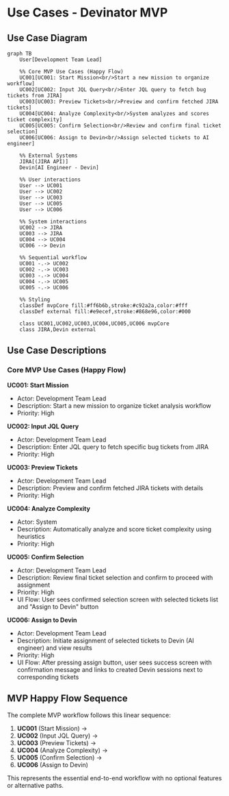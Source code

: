 # Use Cases - Devinator MVP

## Use Case Diagram

```mermaid
graph TB
    User[Development Team Lead]

    %% Core MVP Use Cases (Happy Flow)
    UC001[UC001: Start Mission<br/>Start a new mission to organize workflow]
    UC002[UC002: Input JQL Query<br/>Enter JQL query to fetch bug tickets from JIRA]
    UC003[UC003: Preview Tickets<br/>Preview and confirm fetched JIRA tickets]
    UC004[UC004: Analyze Complexity<br/>System analyzes and scores ticket complexity]
    UC005[UC005: Confirm Selection<br/>Review and confirm final ticket selection]
    UC006[UC006: Assign to Devin<br/>Assign selected tickets to AI engineer]

    %% External Systems
    JIRA[(JIRA API)]
    Devin[AI Engineer - Devin]

    %% User interactions
    User --> UC001
    User --> UC002
    User --> UC003
    User --> UC005
    User --> UC006

    %% System interactions
    UC002 --> JIRA
    UC003 --> JIRA
    UC004 --> UC004
    UC006 --> Devin

    %% Sequential workflow
    UC001 -.-> UC002
    UC002 -.-> UC003
    UC003 -.-> UC004
    UC004 -.-> UC005
    UC005 -.-> UC006

    %% Styling
    classDef mvpCore fill:#ff6b6b,stroke:#c92a2a,color:#fff
    classDef external fill:#e9ecef,stroke:#868e96,color:#000

    class UC001,UC002,UC003,UC004,UC005,UC006 mvpCore
    class JIRA,Devin external
```

## Use Case Descriptions

### Core MVP Use Cases (Happy Flow)

**UC001: Start Mission**
- Actor: Development Team Lead
- Description: Start a new mission to organize ticket analysis workflow
- Priority: High

**UC002: Input JQL Query**
- Actor: Development Team Lead
- Description: Enter JQL query to fetch specific bug tickets from JIRA
- Priority: High

**UC003: Preview Tickets**
- Actor: Development Team Lead
- Description: Preview and confirm fetched JIRA tickets with details
- Priority: High

**UC004: Analyze Complexity**
- Actor: System
- Description: Automatically analyze and score ticket complexity using heuristics
- Priority: High

**UC005: Confirm Selection**
- Actor: Development Team Lead
- Description: Review final ticket selection and confirm to proceed with assignment
- Priority: High
- UI Flow: User sees confirmed selection screen with selected tickets list and "Assign to Devin" button

**UC006: Assign to Devin**
- Actor: Development Team Lead
- Description: Initiate assignment of selected tickets to Devin (AI engineer) and view results
- Priority: High
- UI Flow: After pressing assign button, user sees success screen with confirmation message and links to created Devin sessions next to corresponding tickets

## MVP Happy Flow Sequence

The complete MVP workflow follows this linear sequence:

1. **UC001** (Start Mission) →
2. **UC002** (Input JQL Query) →
3. **UC003** (Preview Tickets) →
4. **UC004** (Analyze Complexity) →
5. **UC005** (Confirm Selection) →
6. **UC006** (Assign to Devin)

This represents the essential end-to-end workflow with no optional features or alternative paths.